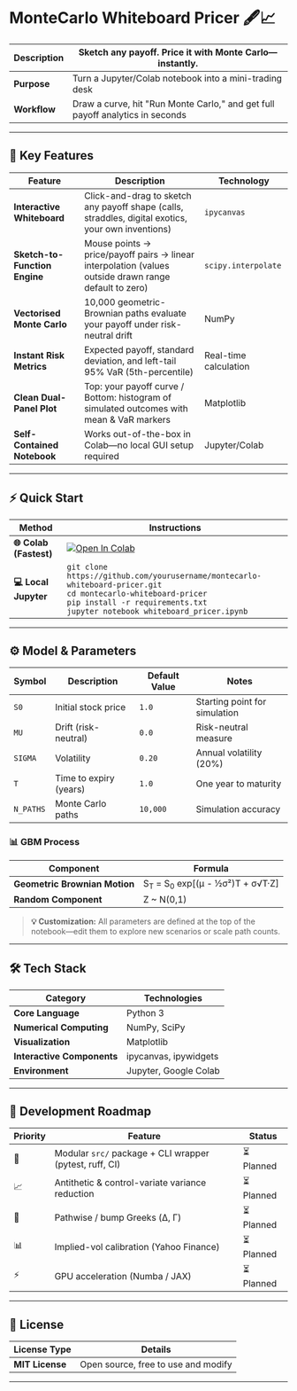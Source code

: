 # MonteCarlo Whiteboard Pricer 🖋📈

| **Description** | **Sketch any payoff. Price it with Monte Carlo—instantly.** |
|-----------------|--------------------------------------------------------------|
| **Purpose** | Turn a Jupyter/Colab notebook into a mini-trading desk |
| **Workflow** | Draw a curve, hit "Run Monte Carlo," and get full payoff analytics in seconds |

---

## 🚀 Key Features

| Feature | Description | Technology |
|---------|-------------|------------|
| **Interactive Whiteboard** | Click-and-drag to sketch any payoff shape (calls, straddles, digital exotics, your own inventions) | `ipycanvas` |
| **Sketch-to-Function Engine** | Mouse points → price/payoff pairs → linear interpolation (values outside drawn range default to zero) | `scipy.interpolate` |
| **Vectorised Monte Carlo** | 10,000 geometric-Brownian paths evaluate your payoff under risk-neutral drift | NumPy |
| **Instant Risk Metrics** | Expected payoff, standard deviation, and left-tail 95% VaR (5th-percentile) | Real-time calculation |
| **Clean Dual-Panel Plot** | Top: your payoff curve / Bottom: histogram of simulated outcomes with mean & VaR markers | Matplotlib |
| **Self-Contained Notebook** | Works out-of-the-box in Colab—no local GUI setup required | Jupyter/Colab |

---

## ⚡ Quick Start

| Method | Instructions |
|--------|--------------|
| **🌐 Colab (Fastest)** | [![Open In Colab](https://colab.research.google.com/assets/colab-badge.svg)]([https://colab.research.google.com/github/yourusername/montecarlo-whiteboard-pricer/blob/main/whiteboard_pricer.ipynb](https://colab.research.google.com/drive/1gDPQcb8aNJiNRojrRzR0R1Yz6iklP0kM?usp=sharing)) |
| **💻 Local Jupyter** | `git clone https://github.com/yourusername/montecarlo-whiteboard-pricer.git`<br>`cd montecarlo-whiteboard-pricer`<br>`pip install -r requirements.txt`<br>`jupyter notebook whiteboard_pricer.ipynb` |

---

## ⚙️ Model & Parameters

| Symbol | Description | Default Value | Notes |
|--------|-------------|---------------|-------|
| `S0` | Initial stock price | `1.0` | Starting point for simulation |
| `MU` | Drift (risk-neutral) | `0.0` | Risk-neutral measure |
| `SIGMA` | Volatility | `0.20` | Annual volatility (20%) |
| `T` | Time to expiry (years) | `1.0` | One year to maturity |
| `N_PATHS` | Monte Carlo paths | `10,000` | Simulation accuracy |

### 📊 GBM Process

| Component | Formula |
|-----------|---------|
| **Geometric Brownian Motion** | S<sub>T</sub> = S<sub>0</sub> exp[(μ - ½σ²)T + σ√T·Z] |
| **Random Component** | Z ~ N(0,1) |

> **💡 Customization:** All parameters are defined at the top of the notebook—edit them to explore new scenarios or scale path counts.

---

## 🛠️ Tech Stack

| Category | Technologies |
|----------|-------------|
| **Core Language** | Python 3 |
| **Numerical Computing** | NumPy, SciPy |
| **Visualization** | Matplotlib |
| **Interactive Components** | ipycanvas, ipywidgets |
| **Environment** | Jupyter, Google Colab |

---

## 🧭 Development Roadmap

| Priority | Feature | Status |
|----------|---------|--------|
| 🔧 | Modular `src/` package + CLI wrapper (pytest, ruff, CI) | ⏳ Planned |
| 📈 | Antithetic & control-variate variance reduction | ⏳ Planned |
| 🔢 | Pathwise / bump Greeks (Δ, Γ) | ⏳ Planned |
| 📊 | Implied-vol calibration (Yahoo Finance) | ⏳ Planned |
| ⚡ | GPU acceleration (Numba / JAX) | ⏳ Planned |

---

## 📄 License

| License Type | Details |
|--------------|---------|
| **MIT License** | Open source, free to use and modify |

---

